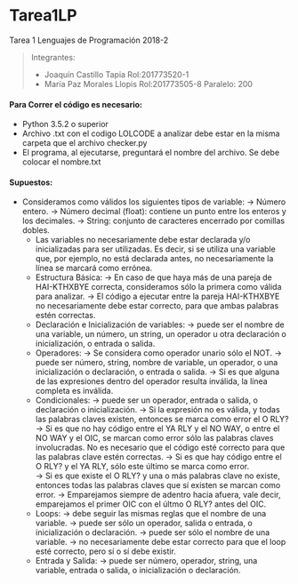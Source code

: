 # Tarea1LP
Tarea 1 Lenguajes de Programación 2018-2

>
>Integrantes:
>  - Joaquín Castillo Tapia	Rol:201773520-1	
>  - María Paz Morales Llopis	Rol:201773505-8 
>Paralelo: 200

#### Para Correr el código es necesario:
- Python 3.5.2 o superior
- Archivo .txt con el codigo LOLCODE a analizar debe estar en la misma carpeta que el archivo checker.py
- El programa, al ejecutarse, preguntará el nombre del archivo. Se debe colocar el nombre.txt 

#### Supuestos:
- Consideramos como válidos los siguientes tipos de variable:
	-> Número entero.
	-> Número decimal (float): contiene un punto entre los enteros y los decimales. 
	-> String: conjunto de caracteres encerrado por comillas dobles. 
  - Las variables no necesariamente debe estar declarada y/o inicializadas para ser utilizadas. Es decir, si se utiliza una variable que, por ejemplo, no está declarada antes, no necesariamente la línea se marcará como errónea. 
  - Estructura Básica:
	-> En caso de que haya más de una pareja de HAI-KTHXBYE correcta, consideramos sólo la primera como válida para analizar. 
	-> El código a ejecutar entre la pareja HAI-KTHXBYE no necesariamente debe estar correcto, para que ambas palabras estén correctas.
  - Declaración e Inicialización de variables:
	-> <expresion> puede ser el nombre de una variable, un número, un string, un operador u otra declaración o inicialización, o entrada o salida. 
  - Operadores: 
	-> Se considera como operador unario sólo el NOT. 
	-> <expression> puede ser número, string, nombre de variable, un operador, o una inicialización o declaración, o entrada o salida. 
	-> Si es que alguna de las expresiones dentro del operador resulta inválida, la línea completa es inválida. 
  - Condicionales:
	-> <Expresion> puede ser un operador, entrada o salida, o declaración o inicialización.
	-> Si la expresión no es válida, y todas las palabras claves existen, entonces se marca como error el O RLY?
	-> Si es que no hay código entre el YA RLY y el NO WAY, o entre el NO WAY y el OIC, se marcan como error sólo las palabras claves involucradas. No es necesario que el código esté correcto para que las palabras clave estén correctas. 
	-> Si es que hay código entre el O RLY? y el YA RLY, sólo este último se marca como error.  
	-> Si es que existe el O RLY? y una o más palabras clave no existe, entonces todas las palabras claves que sí existen se marcan como error. 
	-> Emparejamos siempre de adentro hacia afuera, vale decir, emparejamos el primer OIC con el últmo O RLY? antes del OIC. 
  - Loops:
	-> <nombre del loop> debe seguir las mismas reglas que el nombre de una variable. 
	-> <expression> puede ser sólo un operador, salida o entrada, o inicialización o declaración.
	-> <variable> puede ser sólo el nombre de una variable. 
	-> <bloque de codigo que se ejecuta en el loop> no necesariamente debe estar correcto para que el loop esté correcto, pero sí o sí debe existir. 
  - Entrada y Salida:
	-> <expresion> puede ser número, operador, string, una variable, entrada o salida, o inicialización o declaración. 

